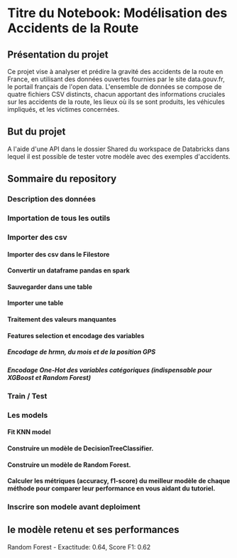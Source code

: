 # Titre du Notebook: Modélisation des Accidents de la Route

## Présentation du projet 
Ce projet vise à analyser et prédire la gravité des accidents de la route en France, en utilisant des données ouvertes fournies par le site data.gouv.fr, le portail français de l'open data. L'ensemble de données se compose de quatre fichiers CSV distincts, chacun apportant des informations cruciales sur les accidents de la route, les lieux où ils se sont produits, les véhicules impliqués, et les victimes concernées.


## But du projet 

A l'aide d'une API dans le dossier Shared du workspace de Databricks dans lequel il est possible de tester votre modèle avec des exemples d'accidents.

## Sommaire du repository

### Description des données
### Importation de tous les outils
### Importer des csv
####  Importer des csv dans le Filestore
####  Convertir un dataframe pandas en spark
####  Sauvegarder dans une table
####  Importer une table
####  Traitement des valeurs manquantes
####  Features selection et encodage des variables
#####    Encodage de hrmn, du mois et de la position GPS
#####    Encodage One-Hot des variables catégoriques (indispensable pour XGBoost et Random Forest)
### Train / Test
### Les models
####   Fit KNN model
####  Construire un modèle de DecisionTreeClassifier.
####  Construire un modèle de Random Forest.
####  Calculer les métriques (accuracy, f1-score) du meilleur modèle de chaque méthode pour comparer leur performance en vous aidant du tutoriel.
### Inscrire son modele avant deploiment

## le modèle retenu et ses performances

Random Forest - Exactitude: 0.64, Score F1: 0.62



 






